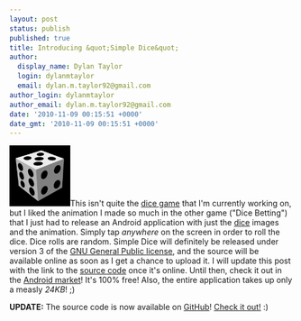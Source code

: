 ```yaml
---
layout: post
status: publish
published: true
title: Introducing &quot;Simple Dice&quot;
author:
  display_name: Dylan Taylor
  login: dylanmtaylor
  email: dylan.m.taylor92@gmail.com
author_login: dylanmtaylor
author_email: dylan.m.taylor92@gmail.com
date: '2010-11-09 00:15:51 +0000'
date_gmt: '2010-11-09 00:15:51 +0000'
---
```

<p><a href="/images/blog/2010/11/dice2.png"><img class="alignleft size-thumbnail wp-image-785" title="Simple Dice Icon" src="/images/blog/2010/11/dice2.png?w=150" alt="" width="108" height="108" /></a>This isn't quite the <a class="zem_slink" title="List of dice games" rel="wikipedia" href="http://en.wikipedia.org/wiki/List_of_dice_games">dice game</a> that I'm currently working on, but I liked the animation I made so much in the other game ("Dice Betting") that I just had to release an Android application with just the <a class="zem_slink" title="Dice" rel="wikipedia" href="http://en.wikipedia.org/wiki/Dice">dice</a> images and the animation. Simply tap <em>anywhere</em> on the screen in order to roll the dice. Dice rolls are random. Simple Dice will definitely be released under version 3 of the <a class="zem_slink" title="GNU General Public License" rel="wikipedia" href="http://en.wikipedia.org/wiki/GNU_General_Public_License">GNU General Public license</a>, and the source will be available online as soon as I get a chance to upload it. I will update this post with the link to the <a class="zem_slink" title="Source code" rel="wikipedia" href="http://en.wikipedia.org/wiki/Source_code">source code</a> once it's online. Until then, check it out in the <a class="zem_slink" title="Android Market" rel="homepage" href="http://www.android.com/market/">Android market</a>! It's 100% free! Also, the entire application takes up only a measly <em>24KB</em>! ;)</p>
<p><strong>UPDATE:</strong> The source code is now available on <a class="zem_slink" title="GitHub" rel="homepage" href="http://github.com">GitHub</a>! <a href="https://github.com/dylanmtaylor/Simple-Dice">Check it out!</a> :)</p>
